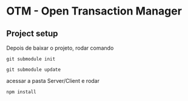 # OTM - Open Transaction Manager
 
 ## Project setup
 Depois de baixar o projeto, rodar comando
```
git submodule init
```
```
git submodule update
```
acessar a pasta Server/Client e rodar 
```
npm install
```
